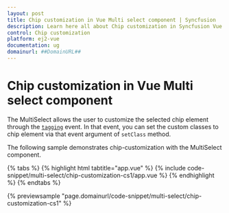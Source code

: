```yaml
---
layout: post
title: Chip customization in Vue Multi select component | Syncfusion
description: Learn here all about Chip customization in Syncfusion Vue Multi select component of Syncfusion Essential JS 2 and more.
control: Chip customization 
platform: ej2-vue
documentation: ug
domainurl: ##DomainURL##
---
```


# Chip customization in Vue Multi select component

The MultiSelect allows the user to customize the selected chip element through the [`tagging`](https://ej2.syncfusion.com/vue/documentation/api/multi-select/#tagging) event. In that event, you can set the custom classes to chip element via that event argument of `setClass` method.

The following sample demonstrates chip-customization with the MultiSelect component.

{% tabs %}
{% highlight html tabtitle="app.vue" %}
{% include code-snippet/multi-select/chip-customization-cs1/app.vue %}
{% endhighlight %}
{% endtabs %}
        
{% previewsample "page.domainurl/code-snippet/multi-select/chip-customization-cs1" %}
